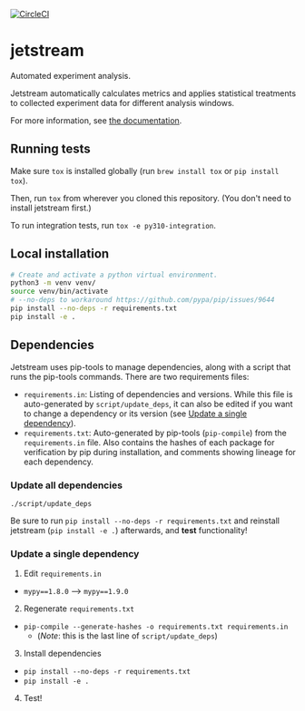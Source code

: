 [![CircleCI](https://circleci.com/gh/mozilla/jetstream/tree/main.svg?style=shield)](https://circleci.com/gh/mozilla/jetstream/tree/main)

# jetstream

Automated experiment analysis.

Jetstream automatically calculates metrics and applies statistical treatments to collected experiment data for different analysis windows.

For more information, see [the documentation](https://experimenter.info/jetstream/jetstream/).

## Running tests

Make sure `tox` is installed globally (run `brew install tox` or `pip install tox`).

Then, run `tox` from wherever you cloned this repository. (You don't need to install jetstream first.)

To run integration tests, run `tox -e py310-integration`.


## Local installation

```bash
# Create and activate a python virtual environment.
python3 -m venv venv/
source venv/bin/activate
# --no-deps to workaround https://github.com/pypa/pip/issues/9644
pip install --no-deps -r requirements.txt
pip install -e .
```

## Dependencies

Jetstream uses pip-tools to manage dependencies, along with a script that runs the pip-tools commands. There are two requirements files:
- `requirements.in`: Listing of dependencies and versions. While this file is auto-generated by `script/update_deps`, it can also be edited if you want to change a dependency or its version (see [Update a single dependency](#update-a-single-dependency)).
- `requirements.txt`: Auto-generated by pip-tools (`pip-compile`) from the `requirements.in` file. Also contains the hashes of each package for verification by pip during installation, and comments showing lineage for each dependency.

### Update all dependencies

`./script/update_deps`

Be sure to run `pip install --no-deps -r requirements.txt` and reinstall jetstream (`pip install -e .`) afterwards, and **test** functionality!

### Update a single dependency

1. Edit `requirements.in`
- `mypy==1.8.0` --> `mypy==1.9.0`

2. Regenerate `requirements.txt`
- `pip-compile --generate-hashes -o requirements.txt requirements.in`
  - (*Note*: this is the last line of `script/update_deps`)

3. Install dependencies
- `pip install --no-deps -r requirements.txt`
- `pip install -e .`

4. Test!
